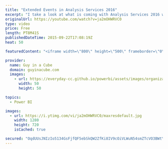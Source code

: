 ```yaml
---
title: "Extended Events in Analysis Services 2016"
excerpt: "I take a look at what is coming with Analysis Services 2016 with regards to Extended Events.  We are introducing a UI to configure and manage traces on the server.  This is a similar UI to SQL Server if you are familiar to that.  This is available today with the CTP 2.3 release!  Blog:  http://blogs.msdn.com/b/analysisservices/archive/2015/09/22/using-extended-events-with-sql-server-analysis-services-2016-cpt-2-3.aspx"
originalUrl: https://youtube.com/watch?v=ja2mOHWRVC0
type: video
price: Free
length: PT8M41S
publishedDateTime: 2015-09-22T17:08:19Z
heat: 50

featuredContent: "<iframe width=\"800\" height=\"500\" frameborder=\"0\" src=\"https://www.youtube.com/embed/ja2mOHWRVC0\" allow=\"accelerometer; autoplay; encrypted-media; gyroscope; picture-in-picture\" allowfullscreen></iframe>"

provider:
  name: Guy in a Cube
  domain: guyinacube.com
  images:
    - url: https://everyday-cc.github.io/powerbi/assets/images/organizations/guyinacube.com-50x50.jpg
      width: 50
      height: 50

topics:
  - Power BI

images:
  - url: https://i.ytimg.com/vi/ja2mOHWRVC0/maxresdefault.jpg
    width: 1280
    height: 720
    isCached: true

secured: "OqdUUsJNIzIo5134GsFjfQF5ebSkQW2ZfKi8IV9cOiVLWuN54smZTcVO3BWtYF9LxIKHDsKcniLLszz6NYtRTbLvmXRC1nFlJqxX3iWMe6tVxw+dqFapqiiXYxgxRCnrRLH0dzoE+XoZitcdj1bLVxX0YyIvSzSx/sMHrQEOehiFTud3EWJ1m/Ug44EnHMRpNuRtpCS/jPZ+p//GBOM4Vcxu209RyM1jhUbMipyocJgqy40A9rLL2n5BmkovcP96hu1rYiq724s+1alIEhFFloWfeNGRl6la/m/PqSBIpNEZcKOrv1IJycWcnffboyT7mXurcrZbfIdjSj1vro+ubUKk3umRACaKCQaNWiPoRzixb/0y5QaKNZ5UAgXsPevFKxdS83soZBt/mtmTQ7ND1eiyJeVxADNXiQf7vYH6Ylg=;/9oqrsGXMATv4iPUt1PA6Q=="
---
```


